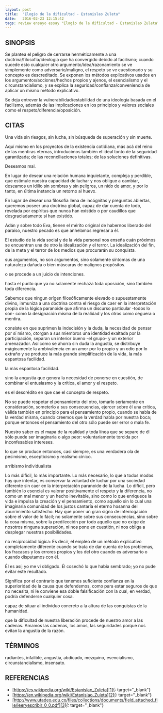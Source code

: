 ```yaml
---
layout: post
title:  "Elogio de la dificultad - Estanislao Zuleta"
date:   2016-02-23 12:15:42
tags: review ensayo essay "Elogio de la dificultad - Estanislao Zuleta" "Elogio de la dificultad" "Estanislao Zuleta" ElogioDificultad EstanislaoZuleta
---
```




## SINOPSIS
Se plantea el peligro de cerrarse herméticamente a una doctrina/filosofía/ideología que ha convergido debido al facilismo; cuando sucede esto cualquier otro argumento/idea/razonamiento se ve simplemente como adversario/maligno, el respeto se ve cuestionado y su concepto es descreditado. Se exponen los métodos explicativos usados en los argumentos/acciones/hechos propios y ajenos, el esencialismo y el circunstancialismo, y se explica la seguridad/confianza/conveniencia de aplicar un mismo método explicativo.

Se deja entrever la vulnerabilidad/estabilidad de una ideología basada en el facilismo, además de las implicaciones en los principios y valores sociales como el respeto/diferencia/oposición.



## CITAS
Una vida sin riesgos, sin lucha, sin búsqueda de superación y sin muerte.

Aquí mismo en los proyectos de la existencia cotidiana, más acá del reino de las mentiras eternas, introducimos también el ideal tonto de la seguridad garantizada; de las reconciliaciones totales; de las soluciones definitivas.

Deseamos mal.

En lugar de desear una relación humana inquietante, compleja y perdible, que estimule nuestra capacidad de luchar y nos obligue a cambiar, deseamos un idilio sin sombras y sin peligros, un nido de amor, y por lo tanto, en última instancia un retorno al huevo.

En lugar de desear una filosofía llena de incógnitas y preguntas abiertas, queremos poseer una doctrina global, capaz de dar cuenta de todo, revelada por espíritus que nunca han existido o por caudillos que desgraciadamente sí han existido.

Adán y sobre todo Eva, tienen el mérito original de habernos liberado del paraíso, nuestro pecado es que anhelamos regresar a él.

El estudio de la vida social y de la vida personal nos enseña cuán próximos se encuentran una de otro la idealización y el terror. La idealización del fin, de la meta y el terror de los medios que procurarán su conquista.

sus argumentos, no son argumentos, sino solamente síntomas de una naturaleza dañada o bien máscaras de malignos propósitos.

o se procede a un juicio de intenciones.

hasta el punto que ya no solamente rechaza toda oposición, sino también toda diferencia.

Sabemos que ningun orígen filosóficamente elevado o supuestamente divino, inmuniza a una doctrina contra el riesgo de caer en la interpretación propia de la lógica paranoide que afirma un discurso particular -todos lo son- como la designación misma de la realidad y los otros como ceguera o mentira.

consiste en que suprimen la indecisión y la duda, la necesidad de pensar por sí mismo, otorgan a sus miembros una identidad exaltada por la participación, separan un interior bueno -el grupo- y un exterior amenazador. Así como se ahorra sin duda la angustia, se distribuye mágicamente la ambivalencia en un amor por lo propio y un odio por lo extraño y se produce la más grande simplificación de la vida, la más espantosa facilidad.

la más espantosa facilidad.

sino la angustia que genera la necesidad de ponerse en cuestión, de combinar el entusiasmo y la crítica, el amor y el respeto.

es el descrédito en que cae el concepto de respeto.

No se puede respetar el pensamiento del otro, tomarlo seriamente en consideración, someterlo a sus consecuencias, ejercer sobre él una crítica, válida también en principio para el pensamiento propio, cuando se habla de la verdad misma, cuando creemos que la verdad habla por nuestra boca; porque entonces el pensamiento del otro sólo puede ser error o mala fe.

Nuestro saber es el mapa de la realidad y toda línea que se separe de él sólo puede ser imaginaria o algo peor: voluntariamente torcida por inconfesables intereses.

lo que se produce entonces, casi siempre, es una verdadera ola de pesimismo, escepticismo y realismo cínico.

arribismo individualista

Lo más difícil, lo más importante. Lo más necesario, lo que a todos modos hay que intentar, es conservar la voluntad de luchar por una sociedad diferente sin caer en la interpretación paranoide de la lucha. Lo difícil, pero también lo esencial es valorar positivamente el respeto y la diferencia, no como un mal menor y un hecho inevitable, sino como lo que enriquece la vida e impulsa la creación y el pensamiento, como aquello sin lo cual una imaginaria comunidad de los justos cantaría el eterno hosanna del aburrimiento satisfecho. Hay que poner un gran signo de interrogación sobre el valor de lo fácil; no solamente sobre sus consecuencias, sino sobre la cosa misma, sobre la predilección por todo aquello que no exige de nosotros ninguna superación, ni nos pone en cuestión, ni nos obliga a desplegar nuestras posibilidades.

no reciprocidad lógica: Es decir, el empleo de un método explicativo completamente diferente cuando se trata de dar cuenta de los problemas, los fracasos y los errores propios y los del otro cuando es adversario o cuando disputamos con él.

Él es así; yo me vi obligado. Él cosechó lo que había sembrado; yo no pude evitar este resultado.

Significa por el contrario que tenemos suficiente confianza en la superioridad de la causa que defendemos, como para estar seguros de que no necesita, ni le conviene esa doble falsificación con la cual, en verdad, podría defenderse cualquier cosa.

capaz de situar al individuo concreto a la altura de las conquistas de la humanidad.

que la dificultad de nuestra liberación procede de nuestro amor a las cadenas. Amamos las cadenas, los amos, las seguridades porque nos evitan la angustia de la razón.



## TÉRMINOS
radiantes, infalible, angustia, abdicado, mezquino, esencialismo, circunstancialismo, insensato.



## REFERENCIAS
* [https://es.wikipedia.org/wiki/Estanislao_Zuleta][1]{: target="_blank"}
* [https://en.wikipedia.org/wiki/Estanislao_Zuleta][2]{: target="_blank"}
* [http://www.utadeo.edu.co/files/collections/documents/field_attached_file/leeryescribir_0_0.pdf][3]{: target="_blank"}



[1]: https://es.wikipedia.org/wiki/Estanislao_Zuleta
[2]: https://en.wikipedia.org/wiki/Estanislao_Zuleta
[3]: http://www.utadeo.edu.co/files/collections/documents/field_attached_file/leeryescribir_0_0.pdf
